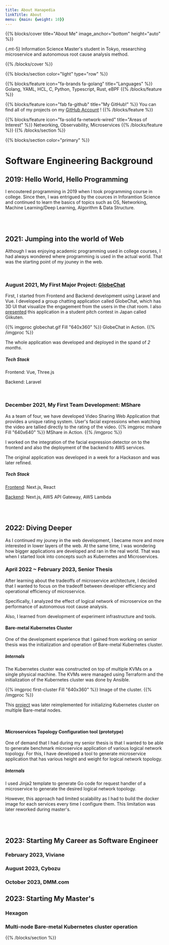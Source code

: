 ```yaml
---
title: About Hanapedia
linkTitle: About
menu: {main: {weight: 10}}
---
```


{{% blocks/cover title="About Me" image_anchor="bottom" height="auto" %}}

{.mt-5}
Information Science Master's student in Tokyo, researching microservice and autonomous root cause analysis method.

{{% /blocks/cover %}}


{{% blocks/section color="light" type="row" %}}

{{% blocks/feature icon="fa-brands fa-golang" title="Languages" %}}
Golang, YAML, HCL, C, Python, Typescript, Rust, eBPF
{{% /blocks/feature %}}


{{% blocks/feature icon="fab fa-github" title="My GitHub!" %}}
You can find all of my projects on my [GitHub Account](https://github.com/hanapedia) !
{{% /blocks/feature %}}


{{% blocks/feature icon="fa-solid fa-network-wired" title="Areas of Interest" %}}
Networking, Observability, Microservices
{{% /blocks/feature %}}
{{% /blocks/section %}}


{{% blocks/section color="primary" %}}
# Software Engineering Background
## 2019: Hello World, Hello Programming
I encoutered programming in 2019 when I took programming course in college.
Since then, I was entrigued by the cources in Inforamtion Science and continued to learn the basics of topics such as OS, Networking, Machine Learning/Deep Learning, Algorithm & Data Structure.

<br>
<br>

## 2021: Jumping into the world of Web
Although I was enjoying academic programming used in college courses, I had always wondered where programming is used in the actual world. That was the starting point of my jouney in the web.

<br>

### August 2021, My First Major Project: [GlobeChat][]
First, I started from Frontend and Backend development using Laravel and Vue.
I developed a group chatting application called GlobeChat, which has 3D UI that visualize the engagement from the users in the chat room. 
I also [presented][giikuten-slides] this application in a student pitch contest in Japan called Giikuten. 

{{% imgproc globechat.gif Fill "640x360" %}}
GlobeChat in Action.
{{% /imgproc %}}

The whole application was developed and deployed in the spand of *2 months*.
##### **Tech Stack**
Frontend: Vue, Three.js

Backend: Laravel

<br>

### December 2021, My First Team Development: MShare
As a team of four, we have developed Video Sharing Web Application that provides a unique rating system. User's facial expressions when watching the video are tallied directly to the rating of the video.
{{% imgproc mshare Fill "640x640" %}}
MShare in Action.
{{% /imgproc %}}

I worked on the integration of the facial expression detector on to the frontend and also the deployment of the backend to AWS services.

The original application was developed in a week for a Hackason and was later refined.
##### **Tech Stack**
[Frontend][MShare-frontend]: Next.js, React

[Backend][MShare-backend]: Next.js, AWS API Gateway, AWS Lambda

<br>
<br>

## 2022: Diving Deeper
As I continued my jouney in the web development, I became more and more interested in lower layers of the web.
At the same time, I was wondering how bigger applications are developed and ran in the real world.
That was when I started look into concepts such as Kubernetes and Microservices.

### April 2022 ~ February 2023, Senior Thesis
After learning about the tradeoffs of microservice architecture, I decided that I wanted to focus on the tradeoff between developer efficiency and operational efficiency of microservice.

Specifically, I analyzed the effect of logical network of microservice on the performance of autonomous root cause analysis.

Also, I learned from development of experiment infrastructure and tools.

#### Bare-metal Kubernetes Cluster
One of the development experience that I gained from working on senior thesis was the initialization and operation of Bare-metal Kubernetes cluster.

##### Internals
The Kubernetes cluster was constructed on top of multiple KVMs on a single physical machine.
The KVMs were managed using Terraform and the initialization of the Kubernetes cluster was done by Ansible.

{{% imgproc first-cluster Fill "640x360" %}}
Image of the cluster.
{{% /imgproc %}}

This [project][k8s-provisioner] was later reimplemented for initializing Kubernetes cluster on multiple Bare-metal nodes.

<br>

#### Microservices Topology Configuration tool (prototype)
One of demand that I had during my senior thesis is that I wanted to be able to generate benchmark microservice application of various logical network topology.
For this, I have developed a tool to generate microservice application that has various height and weight for logical network topology. 

##### Internals
I used Jinja2 template to generate Go code for request handler of a microservice to generate the desired logical network topology.

However, this approach had limited scalability as I had to build the docker image for each services every time I configure them. This limitation was later reworked during master's.

<br>
<br>

## 2023: Starting My Career as Software Engineer

### February 2023, Viviane

### August 2023, Cybozu

### October 2023, DMM.com


## 2023: Starting My Master's

### Hexagon

### Multi-node Bare-metal Kubernetes cluster operation

{{% /blocks/section %}}

[github-account]: https://github.com/hanapedia
[GlobeChat]: https://github.com/hanapedia/globe-chat-app
[giikuten-slides]: https://docs.google.com/presentation/d/1O3A96uDKAjjq9dh_T2dx-asjCGYGNNGcSeo_iiU4vvc/edit#slide=id.gf0c778061d_0_49
[MShare-frontend]: https://github.com/yusukey7grizi/mshare_web_app
[MShare-backend]: https://github.com/hanapedia/mshare_serverless_api
[k8s-provisioner]: https://github.com/hanapedia/k8s_provisioner
